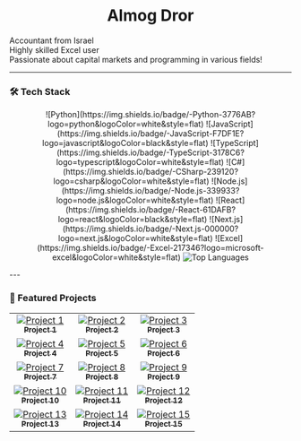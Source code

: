 <!-- Profile Header -->
<h1 align="center">Almog Dror</h1>
<p align="Left">
  Accountant from Israel<br>
  Highly skilled Excel user <br>
  Passionate about capital markets and programming in various fields!
</p>

---

<!-- Tech Stack Badges -->

### 🛠️ Tech Stack
<p align="center">
![Python](https://img.shields.io/badge/-Python-3776AB?logo=python&logoColor=white&style=flat)
![JavaScript](https://img.shields.io/badge/-JavaScript-F7DF1E?logo=javascript&logoColor=black&style=flat)
![TypeScript](https://img.shields.io/badge/-TypeScript-3178C6?logo=typescript&logoColor=white&style=flat)
![C#](https://img.shields.io/badge/-CSharp-239120?logo=csharp&logoColor=white&style=flat)
![Node.js](https://img.shields.io/badge/-Node.js-339933?logo=node.js&logoColor=white&style=flat)
![React](https://img.shields.io/badge/-React-61DAFB?logo=react&logoColor=black&style=flat)
![Next.js](https://img.shields.io/badge/-Next.js-000000?logo=next.js&logoColor=white&style=flat)
![Excel](https://img.shields.io/badge/-Excel-217346?logo=microsoft-excel&logoColor=white&style=flat)
<img src="https://github-readme-stats.vercel.app/api/top-langs/?username=dalmog123&layout=compact&theme=tokyonight" alt="Top Languages" />
</p>
---

<!-- Projects Grid -->
### 🚀 Featured Projects

<table>
  <tr>
    <td align="center">
      <a href="https://github.com/dalmog123/project1">
        <img src="https://via.placeholder.com/150" alt="Project 1" /><br>
        <sub><b>Project 1</b></sub>
      </a>
    </td>
    <td align="center">
      <a href="https://github.com/dalmog123/project2">
        <img src="https://via.placeholder.com/150" alt="Project 2" /><br>
        <sub><b>Project 2</b></sub>
      </a>
    </td>
    <td align="center">
      <a href="https://github.com/dalmog123/project3">
        <img src="https://via.placeholder.com/150" alt="Project 3" /><br>
        <sub><b>Project 3</b></sub>
      </a>
    </td>
  </tr>
  <tr>
    <td align="center">
      <a href="https://github.com/dalmog123/project4">
        <img src="https://via.placeholder.com/150" alt="Project 4" /><br>
        <sub><b>Project 4</b></sub>
      </a>
    </td>
    <td align="center">
      <a href="https://github.com/dalmog123/project5">
        <img src="https://via.placeholder.com/150" alt="Project 5" /><br>
        <sub><b>Project 5</b></sub>
      </a>
    </td>
    <td align="center">
      <a href="https://github.com/dalmog123/project6">
        <img src="https://via.placeholder.com/150" alt="Project 6" /><br>
        <sub><b>Project 6</b></sub>
      </a>
    </td>
  </tr>
  <tr>
    <td align="center">
      <a href="https://github.com/dalmog123/project7">
        <img src="https://via.placeholder.com/150" alt="Project 7" /><br>
        <sub><b>Project 7</b></sub>
      </a>
    </td>
    <td align="center">
      <a href="https://github.com/dalmog123/project8">
        <img src="https://via.placeholder.com/150" alt="Project 8" /><br>
        <sub><b>Project 8</b></sub>
      </a>
    </td>
    <td align="center">
      <a href="https://github.com/dalmog123/project9">
        <img src="https://via.placeholder.com/150" alt="Project 9" /><br>
        <sub><b>Project 9</b></sub>
      </a>
    </td>
  </tr>
  <tr>
    <td align="center">
      <a href="https://github.com/dalmog123/project10">
        <img src="https://via.placeholder.com/150" alt="Project 10" /><br>
        <sub><b>Project 10</b></sub>
      </a>
    </td>
    <td align="center">
      <a href="https://github.com/dalmog123/project11">
        <img src="https://via.placeholder.com/150" alt="Project 11" /><br>
        <sub><b>Project 11</b></sub>
      </a>
    </td>
    <td align="center">
      <a href="https://github.com/dalmog123/project12">
        <img src="https://via.placeholder.com/150" alt="Project 12" /><br>
        <sub><b>Project 12</b></sub>
      </a>
    </td>
  </tr>
  <tr>
    <td align="center">
      <a href="https://github.com/dalmog123/project13">
        <img src="https://via.placeholder.com/150" alt="Project 13" /><br>
        <sub><b>Project 13</b></sub>
      </a>
    </td>
    <td align="center">
      <a href="https://github.com/dalmog123/project14">
        <img src="https://via.placeholder.com/150" alt="Project 14" /><br>
        <sub><b>Project 14</b></sub>
      </a>
    </td>
    <td align="center">
      <a href="https://github.com/dalmog123/project15">
        <img src="https://via.placeholder.com/150" alt="Project 15" /><br>
        <sub><b>Project 15</b></sub>
      </a>
    </td>
  </tr>
</table>
